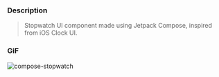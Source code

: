 ### Description
>Stopwatch UI component made using Jetpack Compose, inspired from iOS Clock UI. 

### GiF
![compose-stopwatch](https://github.com/user-attachments/assets/54bc4fa4-690a-4d16-a6c5-690e2c9e5ebb)
